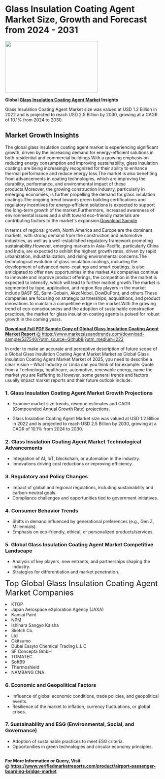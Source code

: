 <H1>Glass Insulation Coating Agent Market Size, Growth and Forecast from 2024 - 2031</H1><img class="aligncenter size-medium wp-image-584254" src="https://thirdeyenews.in/wp-content/uploads/2024/09/Global-Market-Research-300x168.jpeg" alt="" width="300" height="168" /><p><strong>Global&nbsp;<a href="https://www.marketsizeandtrends.com/download-sample/537540/?utm_source=Github8j?utm_medium=223">Glass Insulation Coating Agent Market</a> Insights</strong></p><p>Glass Insulation Coating Agent Market size was valued at USD 1.2 Billion in 2022 and is projected to reach USD 2.5 Billion by 2030, growing at a CAGR of 10.1% from 2024 to 2030.</p><p><h2>Market Growth Insights</h2> <p>The global glass insulation coating agent market is experiencing significant growth, driven by the increasing demand for energy-efficient solutions in both residential and commercial buildings.With a growing emphasis on reducing energy consumption and improving sustainability, glass insulation coatings are being increasingly recognized for their ability to enhance thermal performance and reduce energy loss.The market is also benefiting from advancements in coating technologies, which are improving the durability, performance, and environmental impact of these products.Moreover, the growing construction industry, particularly in emerging economies, is further propelling the demand for glass insulation coatings.The ongoing trend towards green building certifications and regulatory incentives for energy-efficient solutions is expected to support the long-term growth of the market.Furthermore, increased awareness of environmental issues and a shift toward eco-friendly materials are contributing factors to the market's expansion.<a href="#">Download Sample</a></p> <p>In terms of regional growth, North America and Europe are the dominant markets, with strong demand from the construction and automotive industries, as well as a well-established regulatory framework promoting sustainability.However, emerging markets in Asia-Pacific, particularly China and India, are expected to exhibit the highest growth rates, driven by rapid urbanization, industrialization, and rising environmental concerns.The technological evolution of glass insulation coatings, including the development of advanced nano-coatings and smart coatings, is also anticipated to offer new opportunities in the market.As companies continue to innovate and improve product offerings, the competition in the market is expected to intensify, which will lead to further market growth.The market is segmented by type, application, and region.Key players in the market include BASF SE, Saint-Gobain, AkzoNobel, DowDuPont, and others.These companies are focusing on strategic partnerships, acquisitions, and product innovations to maintain a competitive edge in the market.With the growing trend of eco-consciousness and the adoption of sustainable construction practices, the market for glass insulation coating agents is poised for robust growth in the coming years.<a href="#"></p><p><span class=""><strong>Download Full PDF Sample Copy of Global Glass Insulation Coating Agent Market Report</strong> @ <a href="https://www.marketsizeandtrends.com/download-sample/537540/?utm_source=Github8j?utm_medium=223" target="_blank">https://www.marketsizeandtrends.com/download-sample/537540/?utm_source=Github8j?utm_medium=223</a></span></p><p>In order to make an accurate and perceptive description of future scope of a Global&nbsp;Glass Insulation Coating Agent Market Market as Global&nbsp;Glass Insulation Coating Agent Market Market of 2025, you need to describe a clear Vision &ndash; What Industry or Linda can you think of for example: Quote from a Technology, healthcare, automotive, renewable energy, name the market you are Reffering to.However, some general trends and factors usually impact market reports and their future outlook include:</p><h3>1.&nbsp;<strong>Glass Insulation Coating Agent Market Growth Projections</strong></h3><ul><li>Examine market size trends, revenue estimates and CAGR (Compounded Annual Growth Rate) projections.</li><li><p>Glass Insulation Coating Agent Market size was valued at USD 1.2 Billion in 2022 and is projected to reach USD 2.5 Billion by 2030, growing at a CAGR of 10.1% from 2024 to 2030.</p></li></ul><h3>2.&nbsp;<strong>Glass Insulation Coating Agent Market Technological Advancements</strong></h3><ul><li>Integration of AI, IoT, blockchain, or automation in the industry.</li><li>Innovations driving cost reductions or improving efficiency.</li></ul><h3>3.&nbsp;<strong>Regulatory and Policy Changes</strong></h3><ul><li>Impact of global and regional regulations, including sustainability and carbon-neutral goals.</li><li>Compliance challenges and opportunities tied to government initiatives.</li></ul><h3>4.&nbsp;<strong>Consumer Behavior Trends</strong></h3><ul><li>Shifts in demand influenced by generational preferences (e.g., Gen Z, Millennials).</li><li>Emphasis on eco-friendly, ethical, or personalized products/services.</li></ul><h3>5.&nbsp;<strong>Global Glass Insulation Coating Agent Market Competitive Landscape</strong></h3><ul><li>Analysis of key players, new entrants, and partnerships shaping the industry.</li><li>Strategies for differentiation and market penetration.</li></ul><p data-pm-slice="1 1 []"><span style="color: inherit; font-family: inherit; font-size: 25px;">Top Global Glass Insulation Coating Agent Market Companies</span></p><div class="" data-test-id=""><p><li>KTOP</li><li> Japan Aerospace eXploration Agency (JAXA)</li><li> Kansai Paint</li><li> NPM</li><li> Ishihara Sangyo Kaisha</li><li> Sketch Co.</li><li> Ltd</li><li> Okitsumo</li><li> Dubai Easyto Chemical Trading L.L.C</li><li> SF Concepta GmbH</li><li> TOMATEC</li><li> Soft99</li><li> Thermoshield</li><li> NAMBANG CNA</li></p></div><h3>6.&nbsp;<strong>Economic and Geopolitical Factors</strong></h3><ul><li>Influence of global economic conditions, trade policies, and geopolitical events.</li><li>Resilience of the market to inflation, currency fluctuations, or global crises.</li></ul><h3>7.&nbsp;<strong>Sustainability and ESG (Environmental, Social, and Governance)</strong></h3><ul><li>Adoption of sustainable practices to meet ESG criteria.</li><li>Opportunities in green technologies and circular economy principles.</li></ul><h2><strong style="font-size: 14px;">For More Information or Query, Visit @&nbsp;</strong><a style="background-color: #ffffff; font-size: 14px;" href="https://www.marketsizeandtrends.com/report/glass-insulation-coating-agent-market/" target="_blank">https://www.verifiedmarketreports.com/product/airport-passenger-boarding-bridge-market</a></h2>